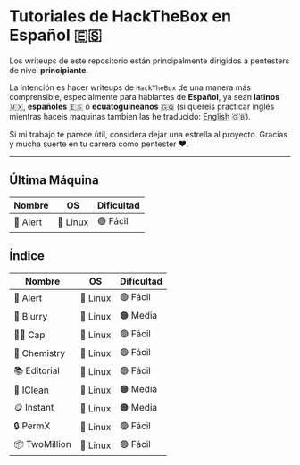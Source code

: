 # Tutoriales de HackTheBox en Español 🇪🇸

Los writeups de este repositorio están principalmente dirigidos a pentesters de nivel **principiante**.

La intención es hacer writeups de `HackTheBox` de una manera más comprensible, especialmente para hablantes de **Español**, ya sean **latinos** 🇲🇽, **españoles** 🇪🇸 o **ecuatoguineanos** 🇬🇶 (si quereis practicar inglés mientras haceis maquinas tambien las he traducido: [English](../en) 🇬🇧).

Si mi trabajo te parece útil, considera dejar una estrella al proyecto. Gracias y mucha suerte en tu carrera como pentester ❤️.

---

## Última Máquina

|Nombre|OS|Dificultad|
|-|-|-|
|🔔 Alert|🐧 Linux|🟢 Fácil|

## Índice

|Nombre|OS|Dificultad|
|-|-|-|
|🔔 Alert|🐧 Linux|🟢 Fácil|
|🤖 Blurry|🐧 Linux|🟠 Media|
|🏴‍☠ Cap|🐧 Linux|🟢 Fácil|
|🧪 Chemistry|🐧 Linux|🟢 Fácil|
|📚 Editorial|🐧 Linux|🟢 Fácil|
|🧹 IClean|🐧 Linux|🟠 Media|
|🪙 Instant|🐧 Linux|🟠 Media|
|🔒 PermX|🐧 Linux|🟢 Fácil|
|📦 TwoMillion|🐧 Linux|🟢 Fácil|